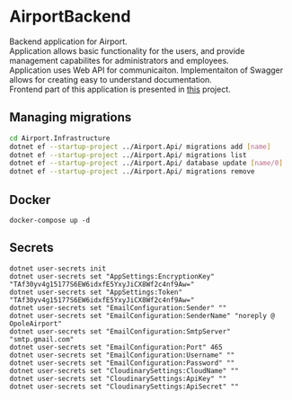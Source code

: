 # AirportBackend
Backend application for Airport.  
Application allows basic functionality for the users, and provide management capabilites for administrators and employees.  
Application uses Web API for communicaiton. Implementaiton of Swagger allows for creating easy to understand documentation.  
Frontend part of this application is presented in [this](https://github.com/PSI-projekt/AirportFrontend) project.
## Managing migrations
```bash
cd Airport.Infrastructure
dotnet ef --startup-project ../Airport.Api/ migrations add [name]
dotnet ef --startup-project ../Airport.Api/ migrations list
dotnet ef --startup-project ../Airport.Api/ database update [name/0]
dotnet ef --startup-project ../Airport.Api/ migrations remove
```
## Docker
```
docker-compose up -d
```
## Secrets
```
dotnet user-secrets init
dotnet user-secrets set "AppSettings:EncryptionKey" "TAf30yv4g15177S6EW6idxfE5YxyJiCX8Wf2c4nf9Aw="
dotnet user-secrets set "AppSettings:Token" "TAf30yv4g15177S6EW6idxfE5YxyJiCX8Wf2c4nf9Aw="
dotnet user-secrets set "EmailConfiguration:Sender" ""
dotnet user-secrets set "EmailConfiguration:SenderName" "noreply @ OpoleAirport"
dotnet user-secrets set "EmailConfiguration:SmtpServer" "smtp.gmail.com"
dotnet user-secrets set "EmailConfiguration:Port" 465
dotnet user-secrets set "EmailConfiguration:Username" ""
dotnet user-secrets set "EmailConfiguration:Password" ""
dotnet user-secrets set "CloudinarySettings:CloudName" "" 
dotnet user-secrets set "CloudinarySettings:ApiKey" ""
dotnet user-secrets set "CloudinarySettings:ApiSecret" ""
```
